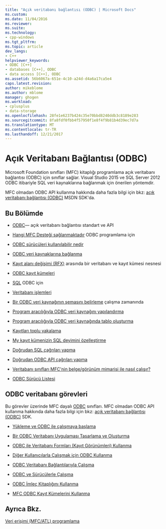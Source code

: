 ```yaml
---
title: "Açık veritabanı bağlantısı (ODBC) | Microsoft Docs"
ms.custom: 
ms.date: 11/04/2016
ms.reviewer: 
ms.suite: 
ms.technology:
- cpp-windows
ms.tgt_pltfrm: 
ms.topic: article
dev_langs:
- C++
helpviewer_keywords:
- ODBC [C++]
- databases [C++], ODBC
- data access [C++], ODBC
ms.assetid: 56b6067a-651e-4c10-a24d-d4a6a17ca5e4
caps.latest.revision: 
author: mikeblome
ms.author: mblome
manager: ghogen
ms.workload:
- cplusplus
- data-storage
ms.openlocfilehash: 28fe1e6237b424c35e70bbd8240ddb3c8189e283
ms.sourcegitcommit: 8fa8fdf0fbb4f57950f1e8f4f9b81b4d39ec7d7a
ms.translationtype: MT
ms.contentlocale: tr-TR
ms.lasthandoff: 12/21/2017
---
```

# <a name="open-database-connectivity-odbc"></a>Açık Veritabanı Bağlantısı (ODBC)
Microsoft Foundation sınıfları (MFC) kitaplığı programlama açık veritabanı bağlantısı (ODBC) için sınıflar sağlar. Visual Studio 2015 ve SQL Server 2012 ODBC itibariyle SQL veri kaynaklarına bağlanmak için önerilen yöntemdir.
  
 MFC olmadan ODBC API kullanma hakkında daha fazla bilgi için bkz: [açık veritabanı bağlantısı (ODBC)](https://msdn.microsoft.com/en-us/library/ms710252.aspx) MSDN SDK'da.  
  
  
## <a name="in-this-section"></a>Bu Bölümde  
  
-   [ODBC](odbc-basics.md)— açık veritabanı bağlantısı standart ve API  
  
-   [Hangi MFC Desteği sağlanmaktadır](odbc-and-mfc.md) ODBC programlama için  
  
-   [ODBC sürücüleri kullanılabilir nedir](odbc-driver-list.md)  
  
-   [ODBC veri kaynaklarına bağlanma](data-source-managing-connections-odbc.md)  
  
-   [Kayıt alanı değişimi (RFX)](record-field-exchange-rfx.md) arasında bir veritabanı ve kayıt kümesi nesnesi  
  
-   [ODBC kayıt kümeleri](recordset-odbc.md)  
  
-   [SQL](sql.md) ODBC için  
  
-   [Veritabanı işlemleri](transaction-odbc.md)  
  
-   [Bir ODBC veri kaynağının şemasını belirleme](data-source-determining-the-schema-of-the-data-source-odbc.md) çalışma zamanında  
  
-   [Program aracılığıyla ODBC veri kaynağını yapılandırma](data-source-programmatically-configuring-an-odbc-data-source.md)  
  
-   [Program aracılığıyla ODBC veri kaynağında tablo oluşturma](data-source-programmatically-creating-a-table-in-an-odbc-data-source.md)  
  
-   [Kayıtları toplu yakalama](recordset-fetching-records-in-bulk-odbc.md)  
  
-   [My kayıt kümenizin SQL deyimini özelleştirme](sql-customizing-your-recordsets-sql-statement-odbc.md)  
  
-   [Doğrudan SQL çağrıları yapma](sql-making-direct-sql-calls-odbc.md)  
  
-   [Doğrudan ODBC API çağrıları yapma](odbc-calling-odbc-api-functions-directly.md)  
  
-   [Veritabanı sınıfları MFC'nin belge/görünüm mimarisi ile nasıl çalışır?](working-with-documents-and-views.md)  
  
-   [ODBC Sürücü Listesi](odbc-driver-list.md)  
  
## <a name="odbc-database-tasks"></a>ODBC veritabanı görevleri  
 Bu görevler üzerinde MFC dayalı [ODBC](odbc-basics.md) sınıfları. MFC olmadan ODBC API kullanma hakkında daha fazla bilgi için bkz: [açık veritabanı bağlantısı (ODBC)](https://msdn.microsoft.com/en-us/library/ms710252.aspx) SDK.  
  
-   [Yükleme ve ODBC ile çalışmaya başlama](installing-and-getting-started-with-odbc.md)  
  
-   [Bir ODBC Veritabanı Uygulaması Tasarlama ve Oluşturma](design-and-create-an-odbc-database-application.md)  
  
-   [ODBC ile Veritabanı Formları (Kayıt Görünümleri) Kullanma](use-database-forms-record-views-with-odbc.md)  
  
-   [Diğer Kullanıcılarla Çalışmak için ODBC Kullanma](use-odbc-to-work-with-other-users.md)  
  
-   [ODBC Veritabanı Bağlantılarıyla Çalışma](work-with-odbc-database-connections.md)  
  
-   [ODBC ve Sürücülerle Çalışma](work-with-odbc-and-drivers.md)  
  
-   [ODBC İmleç Kitaplığını Kullanma](use-the-odbc-cursor-library.md)  
  
-   [MFC ODBC Kayıt Kümelerini Kullanma](use-mfc-odbc-recordsets.md)  
  
## <a name="see-also"></a>Ayrıca Bkz.  
 [Veri erişimi (MFC/ATL) programlama](../../data/data-access-programming-mfc-atl.md)